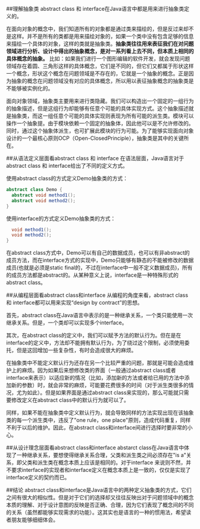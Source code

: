 ##理解抽象类
abstract class 和 interface在Java语言中都是用来进行抽象类定义的。

在面向对象的概念中，我们知道所有的对象都是通过类来描绘的，但是反过来却不是这样。并不是所有的类都是用来描绘对象的，如果一个类中没有包含足够的信息来描绘一个具体的对象，这样的类就是抽象类。**抽象类往往用来表征我们在对问题领域进行分析、设计中得出的抽象概念，是对一系列看上去不同，但本质上相同的具体概念的抽象。** 比如：如果我们进行一个图形编辑的软件开发，就会发现问题领域存在着圆、三角形这样的具体概念，它们是不同的，但它们又都属于形状这样一个概念，形状这个概念在问题领域是不存在的，它就是一个抽象的概念。正是因为抽象的概念在问题领域没有对应的具体概念，所以用以表征抽象概念的抽象类是不能够被实例化的。   

面向对象领域，抽象类主要用来进行类隐藏。我们可以构造出一个固定的一组行为的抽象描述，但是这组行为却能够有任意个可能的具体实现方式。这个抽象描述就是抽象类，而这一组任意个可能的具体实现则表现为所有可能的派生类。模块可以操作一个抽象提。由于模块依赖一个固定的抽象体，因此他可以是不允许修改的。同时，通过这个抽象体派生，也可扩展此模块的行为可能。为了能够实现面向对象设计的一个最核心原则OCP（Open-ClosedPrinciple），抽象类是其中的关键所在。

##从语法定义层面看abstract class 和 interface
在语法层面，Java语言对于abstract class 和 interface给出了不同的定义方式。

使用abstract class的方式定义Demo抽象类的方式：
```java
abstract class Demo {
  abstract void method1();
  abstract void method2();
}
```
使用interface的方式定义Demo抽象类的方式：
```java
  void method1();
  void method2();
}
```
在abstract class方式中，Demo可以有自己的数据成员，也可以有非abstract的成员方法，而在interface方式的实现中，Demo只能够有静态的不能被修改的数据成员(也就是必须是static final的，不过在interface中一般不定义数据成员)，所有的成员方法都是abstract的。从某种意义上说，interface是一种特殊形式的abstract class。

##从编程层面看abstract class和interface
从编程的角度来看，abstract class 和 interface都可以用来实现“design by contract”的思想。

首先，abstract class在Java语言中表示的是一种继承关系，一个类只能使用一次继承关系。但是，一个类却可以实现多个interface。

其次，在abstract class的定义中，我们可以赋予方法的默认行为。但在是在interface的定义中，方法却不能拥有默认行为，为了绕过这个限制，必须使用委托，但是这回增加一些复杂性，有时会造成很大的麻烦。

在抽象类中不能定义默认行为还存在另一个比较严重的问题，那就是可能会造成维护上的麻烦。因为如果后来想修改类的界面（一般通过abstract class或者interface来表示）以适应新的情况（比如，添加新的方法或者给已用的方法中添加新的参数）时，就会非常的麻烦，可能要花费很多的时间（对于派生类很多的情况，尤为如此）。但是如果界面是通过abstract class来实现的，那么可能就只需要修改定义在abstract class中的默认行为就可以了。

同样，如果不能在抽象类中定义默认行为，就会导致同样的方法实现出现在该抽象类的每一个派生类中，违反了"one rule，one place"原则，造成代码重复，同样不利于以后的维护。因此，在abstract class和interface间进行选择时要非常的小心。

##从设计理念层面看abstract class和interface
abstarct class在Java语言中体现了一种继承关系，要想使得继承关系合理，父类和派生类之间必须存在"is a"关系，即父类和派生类在概念本质上应该是相同的。对于interface 来说则不然，并不要求interface的实现者和interface定义在概念本质上是一致的，仅仅是实现了interface定义的契约而已。

##结论
abstract class和interface是Java语言中的两种定义抽象类的方式，它们之间有很大的相似性。但是对于它们的选择却又往往反映出对于问题领域中的概念本质的理解、对于设计意图的反映是否正确、合理，因为它们表现了概念间的不同的关系（虽然都能够实现需求的功能）。这其实也是语言的一种的惯用法，希望读者朋友能够细细体会。
